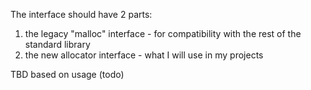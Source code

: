 The interface should have 2 parts:
1. the legacy "malloc" interface - for compatibility with the rest of the standard library
2. the new allocator interface - what I will use in my projects

TBD based on usage (todo)
